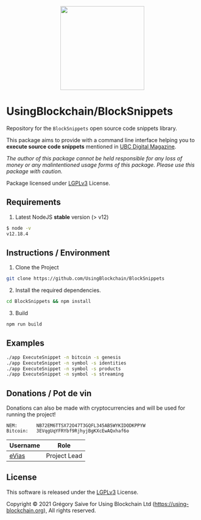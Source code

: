<p align="center"><img src="https://ubc.digital/wp-content/uploads/2021/02/ubc-logo-black-500x169-1.png" width="220"></p>

# UsingBlockchain/BlockSnippets

Repository for the `BlockSnippets` open source code snippets library.

This package aims to provide with a command line interface helping you to **execute source code snippets** mentioned in [UBC Digital Magazine](https://ubc.digital).

*The author of this package cannot be held responsible for any loss of money or any malintentioned usage forms of this package. Please use this package with caution.*

Package licensed under [LGPLv3](LICENSE) License.

## Requirements

1. Latest NodeJS **stable** version (> v12)

```bash
$ node -v
v12.18.4
```

## Instructions / Environment

1. Clone the Project

```bash
git clone https://github.com/UsingBlockchain/BlockSnippets
```

2. Install the required dependencies.

```bash
cd BlockSnippets && npm install
```

3. Build

```bash
npm run build
```

## Examples

```bash
./app ExecuteSnippet -n bitcoin -s genesis
./app ExecuteSnippet -n symbol -s identities
./app ExecuteSnippet -n symbol -s products
./app ExecuteSnippet -n symbol -s streaming
```

## Donations / Pot de vin

Donations can also be made with cryptocurrencies and will be used for running the project!

    NEM:       NB72EM6TTSX72O47T3GQFL345AB5WYKIDODKPPYW
    Bitcoin:   3EVqgUqYFRYbf9RjhyjBgKXcEwAQxhaf6o

| Username | Role |
| --- | --- |
| [eVias](https://github.com/evias) | Project Lead |

## License

This software is released under the [LGPLv3](LICENSE) License.

Copyright © 2021 Grégory Saive for Using Blockchain Ltd (https://using-blockchain.org), All rights reserved.

